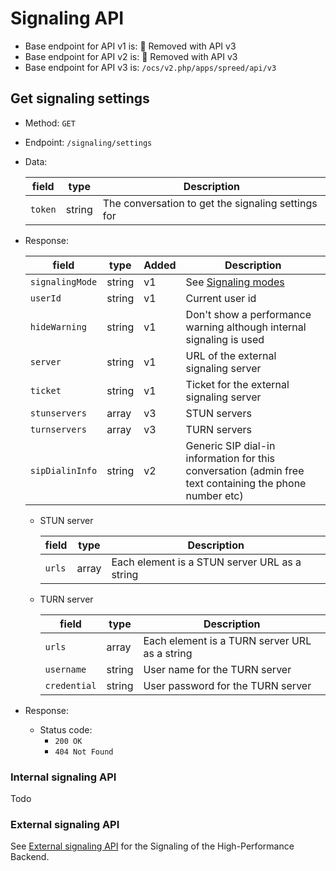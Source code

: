 # Signaling API

* Base endpoint for API v1 is: 🏁 Removed with API v3
* Base endpoint for API v2 is: 🏁 Removed with API v3
* Base endpoint for API v3 is: `/ocs/v2.php/apps/spreed/api/v3`

## Get signaling settings

* Method: `GET`
* Endpoint: `/signaling/settings`
* Data:

    field | type | Description
    ---|---|---
    `token` | string | The conversation to get the signaling settings for

* Response:

    field | type | Added | Description
    ---|---|---|---
    `signalingMode` | string | v1 | See [Signaling modes](constants.md#Signaling_modes)
    `userId` | string | v1 | Current user id
    `hideWarning` | string | v1 | Don't show a performance warning although internal signaling is used
    `server` | string | v1 | URL of the external signaling server
    `ticket` | string | v1 | Ticket for the external signaling server
    `stunservers` | array | v3 | STUN servers
    `turnservers` | array | v3 | TURN servers
    `sipDialinInfo` | string | v2 | Generic SIP dial-in information for this conversation (admin free text containing the phone number etc)

    - STUN server
    
       field | type | Description
       ------|------|------------
       `urls` | array | Each element is a STUN server URL as a string

    - TURN server
    
       field | type | Description
       ------|------|------------
       `urls` | array | Each element is a TURN server URL as a string
       `username` | string | User name for the TURN server
       `credential` | string | User password for the TURN server

* Response:
    - Status code:
        + `200 OK`
        + `404 Not Found`

### Internal signaling API

Todo

### External signaling API

See [External signaling API](standalone-signaling-api-v1.md) for the Signaling of the High-Performance Backend.
